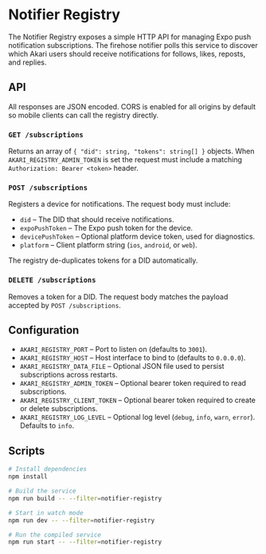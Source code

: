 # Notifier Registry

The Notifier Registry exposes a simple HTTP API for managing Expo push notification subscriptions. The firehose notifier polls this service to discover which Akari users should receive notifications for follows, likes, reposts, and replies.

## API

All responses are JSON encoded. CORS is enabled for all origins by default so mobile clients can call the registry directly.

### `GET /subscriptions`

Returns an array of `{ "did": string, "tokens": string[] }` objects. When `AKARI_REGISTRY_ADMIN_TOKEN` is set the request must include a matching `Authorization: Bearer <token>` header.

### `POST /subscriptions`

Registers a device for notifications. The request body must include:

- `did` – The DID that should receive notifications.
- `expoPushToken` – The Expo push token for the device.
- `devicePushToken` – Optional platform device token, used for diagnostics.
- `platform` – Client platform string (`ios`, `android`, or `web`).

The registry de-duplicates tokens for a DID automatically.

### `DELETE /subscriptions`

Removes a token for a DID. The request body matches the payload accepted by `POST /subscriptions`.

## Configuration

- `AKARI_REGISTRY_PORT` – Port to listen on (defaults to `3001`).
- `AKARI_REGISTRY_HOST` – Host interface to bind to (defaults to `0.0.0.0`).
- `AKARI_REGISTRY_DATA_FILE` – Optional JSON file used to persist subscriptions across restarts.
- `AKARI_REGISTRY_ADMIN_TOKEN` – Optional bearer token required to read subscriptions.
- `AKARI_REGISTRY_CLIENT_TOKEN` – Optional bearer token required to create or delete subscriptions.
- `AKARI_REGISTRY_LOG_LEVEL` – Optional log level (`debug`, `info`, `warn`, `error`). Defaults to `info`.

## Scripts

```bash
# Install dependencies
npm install

# Build the service
npm run build -- --filter=notifier-registry

# Start in watch mode
npm run dev -- --filter=notifier-registry

# Run the compiled service
npm run start -- --filter=notifier-registry
```
